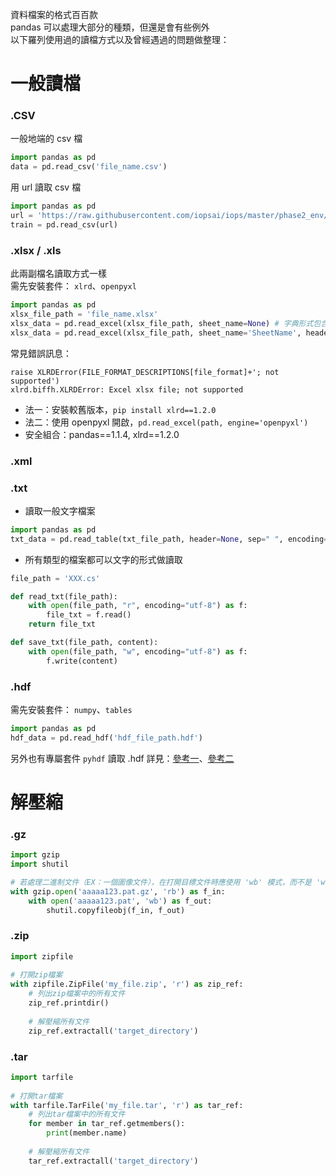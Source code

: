 資料檔案的格式百百款  
pandas 可以處理大部分的種類，但還是會有些例外    
以下羅列使用過的讀檔方式以及曾經遇過的問題做整理：  
# 一般讀檔
### .CSV
一般地端的 csv 檔
```python
import pandas as pd
data = pd.read_csv('file_name.csv')
```
用 url 讀取 csv 檔
```python
import pandas as pd
url = 'https://raw.githubusercontent.com/iopsai/iops/master/phase2_env/large_train.csv'
train = pd.read_csv(url)
```
### .xlsx / .xls
此兩副檔名讀取方式一樣  
需先安裝套件： `xlrd`、`openpyxl`
```python
import pandas as pd
xlsx_file_path = 'file_name.xlsx'
xlsx_data = pd.read_excel(xlsx_file_path, sheet_name=None) # 字典形式包含所有 sheet
xlsx_data = pd.read_excel(xlsx_file_path, sheet_name='SheetName', header=[3,4,5]) # 指定讀的 sheet，以及指定當欄位的列數
```
常見錯誤訊息：  
```
raise XLRDError(FILE_FORMAT_DESCRIPTIONS[file_format]+'; not supported')
xlrd.biffh.XLRDError: Excel xlsx file; not supported
```
* 法一：安裝較舊版本，`pip install xlrd==1.2.0`
* 法二：使用 openpyxl 開啟，`pd.read_excel(path, engine='openpyxl')`
* 安全組合：pandas==1.1.4, xlrd==1.2.0

### .xml
### .txt
* 讀取一般文字檔案
```python
import pandas as pd
txt_data = pd.read_table(txt_file_path, header=None, sep=" ", encoding='utf-8') # sep 根據檔案區分欄列間的標號做選填
```
* 所有類型的檔案都可以文字的形式做讀取
```python
file_path = 'XXX.cs'

def read_txt(file_path):
    with open(file_path, "r", encoding="utf-8") as f:
        file_txt = f.read()
    return file_txt

def save_txt(file_path, content):
    with open(file_path, "w", encoding="utf-8") as f:
        f.write(content)
```
### .hdf
需先安裝套件： `numpy`、`tables`
```python
import pandas as pd
hdf_data = pd.read_hdf('hdf_file_path.hdf')
```
另外也有專屬套件 `pyhdf` 讀取 .hdf
詳見：[參考一](https://blog.csdn.net/lly1122334/article/details/102493134)、[參考二](https://moonbooks.org/Articles/How-to-read-a-MODIS-HDF-file-using-python-/)

# 解壓縮
### .gz
```python
import gzip  
import shutil  

# 若處理二進制文件（EX：一個圖像文件），在打開目標文件時應使用 'wb' 模式，而不是 'w' 模式
with gzip.open('aaaaa123.pat.gz', 'rb') as f_in:  
    with open('aaaaa123.pat', 'wb') as f_out:  
        shutil.copyfileobj(f_in, f_out) 
```

### .zip
```python
import zipfile  
  
# 打開zip檔案  
with zipfile.ZipFile('my_file.zip', 'r') as zip_ref:  
    # 列出zip檔案中的所有文件  
    zip_ref.printdir()  
  
    # 解壓縮所有文件  
    zip_ref.extractall('target_directory')
```

### .tar
```python
import tarfile  
  
# 打開tar檔案  
with tarfile.TarFile('my_file.tar', 'r') as tar_ref:  
    # 列出tar檔案中的所有文件  
    for member in tar_ref.getmembers():  
        print(member.name)  
  
    # 解壓縮所有文件  
    tar_ref.extractall('target_directory')  

```
